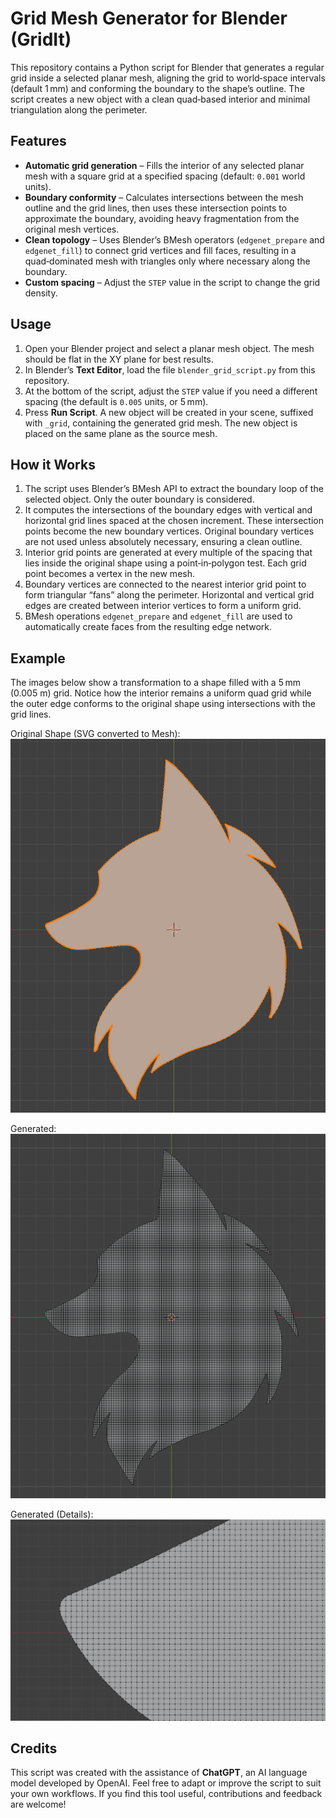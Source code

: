 # Grid Mesh Generator for Blender (GridIt)

This repository contains a Python script for Blender that generates a regular grid inside a selected planar mesh, aligning the grid to world‑space intervals (default 1 mm) and conforming the boundary to the shape’s outline. The script creates a new object with a clean quad‑based interior and minimal triangulation along the perimeter.

## Features

* **Automatic grid generation** – Fills the interior of any selected planar mesh with a square grid at a specified spacing (default: `0.001` world units).
* **Boundary conformity** – Calculates intersections between the mesh outline and the grid lines, then uses these intersection points to approximate the boundary, avoiding heavy fragmentation from the original mesh vertices.
* **Clean topology** – Uses Blender’s BMesh operators (`edgenet_prepare` and `edgenet_fill`) to connect grid vertices and fill faces, resulting in a quad‑dominated mesh with triangles only where necessary along the boundary.
* **Custom spacing** – Adjust the `STEP` value in the script to change the grid density.

## Usage

1. Open your Blender project and select a planar mesh object. The mesh should be flat in the XY plane for best results.
2. In Blender’s **Text Editor**, load the file `blender_grid_script.py` from this repository.
3. At the bottom of the script, adjust the `STEP` value if you need a different spacing (the default is `0.005` units, or 5 mm).
4. Press **Run Script**. A new object will be created in your scene, suffixed with `_grid`, containing the generated grid mesh. The new object is placed on the same plane as the source mesh.

## How it Works

1. The script uses Blender’s BMesh API to extract the boundary loop of the selected object. Only the outer boundary is considered.
2. It computes the intersections of the boundary edges with vertical and horizontal grid lines spaced at the chosen increment. These intersection points become the new boundary vertices. Original boundary vertices are not used unless absolutely necessary, ensuring a clean outline.
3. Interior grid points are generated at every multiple of the spacing that lies inside the original shape using a point‑in‑polygon test. Each grid point becomes a vertex in the new mesh.
4. Boundary vertices are connected to the nearest interior grid point to form triangular “fans” along the perimeter. Horizontal and vertical grid edges are created between interior vertices to form a uniform grid.
5. BMesh operations `edgenet_prepare` and `edgenet_fill` are used to automatically create faces from the resulting edge network.

## Example

The images below show a transformation to a shape filled with a 5 mm (0.005 m) grid. Notice how the interior remains a uniform quad grid while the outer edge conforms to the original shape using intersections with the grid lines.

Original Shape (SVG converted to Mesh):<br>
![Original](https://github.com/Ether0p12348/Blender_GridIt/blob/main/original.png)

Generated:<br>
![Generated](https://github.com/Ether0p12348/Blender_GridIt/blob/main/generated.png)

Generated (Details):<br>
![Generated Close-up](https://github.com/Ether0p12348/Blender_GridIt/blob/main/generated_closeup.png)

## Credits

This script was created with the assistance of **ChatGPT**, an AI language model developed by OpenAI. Feel free to adapt or improve the script to suit your own workflows. If you find this tool useful, contributions and feedback are welcome!

